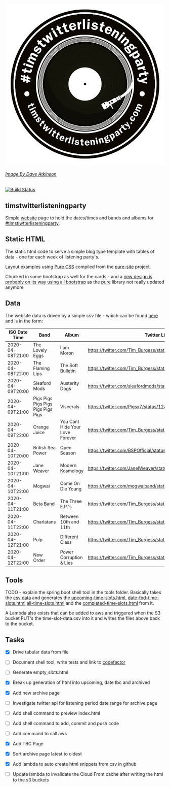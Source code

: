 ![header](img/record-transparent.png)

###### [Image By Dave Atkinson](https://twitter.com/chipiedavea)

[![Build Status](https://travis-ci.com/matbroughty/timstwitterlisteningparty.svg?branch=master)](https://travis-ci.com/matbroughty/timstwitterlisteningparty)

## timstwitterlisteningparty

Simple [website] page to hold the dates/times and bands and albums for [#timstiwtterlisteningparty].

[website]: http://www.timstwitterlisteningparty.com
[#timstiwtterlisteningparty]: https://twitter.com/hashtag/timstwitterlisteningparty?src=hash


## Static HTML

The static html code to serve a simple blog type template with tables of data - one for each week of listening party's.

Layout examples using [Pure CSS][pure] compiled from the [pure-site][] project.

[pure]: http://purecss.io/
[pure-site]: https://github.com/pure-css/pure-site

Chucked in some bootstrap as well for the cards - and a [new design is probably on its way using all bootstrap](http://test.timstwitterlisteningparty.com)
as the [pure] library not really updated anymore

## Data

The website data is driven by a simple csv file - which can be found [here](time-slot-data.csv) and is in the form:

|ISO Date Time   |Band                              |Album                          |Twitter Link                                               |
|----------------|----------------------------------|-------------------------------|-----------------------------------------------------------|
|2020-04-08T21:00|The Lovely Eggs                   |I am Moron                     |https://twitter.com/Tim_Burgess/status/1247643296740052992 |
|2020-04-08T22:00|The Flaming Lips                  |The Soft Bulletin              |https://twitter.com/Tim_Burgess/status/1244305878431522818 |
|2020-04-09T20:00|Sleaford Mods                     |Austerity Dogs                 |https://twitter.com/sleafordmods/status/1245357314619686912|
|2020-04-09T21:00|Pigs Pigs Pigs Pigs Pigs Pigs Pigs|Viscerals                      |https://twitter.com/Pigsx7/status/1244988772019773444      |
|2020-04-09T22:00|Orange Juice                      |You Cant Hide Your Love Forever|https://twitter.com/Tim_Burgess/status/1242598621893312515 |
|2020-04-10T20:00|British Sea Power                 |Open Season                    |https://twitter.com/BSPOfficial/status/1246855563184607232 |
|2020-04-10T21:00|Jane Weaver                       |Modern Kosmology               |https://twitter.com/JanelWeaver/status/1245800566732853248 |
|2020-04-10T22:00|Mogwai                            |Come On Die Young              |https://twitter.com/mogwaiband/status/1244223427239653381  |
|2020-04-11T21:00|Beta Band                         |The Three E.P.'s               |https://twitter.com/Tim_Burgess/status/1246378678101200896 |
|2020-04-11T22:00|Charlatans                        |Between 10th and 11th          |https://twitter.com/Tim_Burgess/status/1247592692219076616 |
|2020-04-12T21:00|Pulp                              |Different Class                |https://twitter.com/Tim_Burgess/status/1246506666901807106 |
|2020-04-12T22:00|New Order                         |Power Corruption & Lies        |https://twitter.com/Tim_Burgess/status/1244623119295352839 |


## Tools

TODO - explain the spring boot shell tool in the tools folder.  Basically takes the [csv data](time-slot-data.csv)
and generates the [upcoming-time-slots.html](upcoming-time-slots.html), [date-tbd-time-slots.html](date-tbd-time-slots.html) [all-time-slots.html](all-time-slots.html)
and the [completed-time-slots.html](completed-time-slots.html) from it.

A Lambda also exists that can be added to aws and triggered when the S3 bucket PUT's the time-slot-data.csv into it and writes
the files above back to the bucket.

## Tasks

- [x] Drive tabular data from file
- [ ] Document shell tool, write tests and link to [codefactor](https://www.codefactor.io)
- [ ] Generate empty_slots.html
- [x] Break up generation of html into upcoming, date tbc and archived
- [x] Add new archive page
- [ ] Investigate twitter api for listening period date range for archive page
- [ ] Add shell command to preview index.html
- [ ] Add shell command to add, commit and push code
- [ ] Add command to call aws
- [x] Add TBC Page
- [x] Sort archive page latest to oldest
- [x] Add lambda to auto create html snippets from csv in github
- [ ] Update lambda to invalidate the Cloud Front cache after writing the html to the s3 buckets

